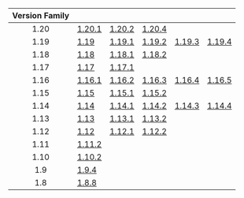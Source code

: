 | Version Family | | | | | |
|:---:|---|---|---|---|---|
| 1.20 | [1.20.1](https://github.com/BaldGang/spigot-build/releases/download/20240322/spigot-1.20.1.jar) | [1.20.2](https://github.com/BaldGang/spigot-build/releases/download/20240322/spigot-1.20.2.jar) | [1.20.4](https://github.com/BaldGang/spigot-build/releases/download/20240322/spigot-1.20.4.jar) | | |
| 1.19 | [1.19](https://github.com/BaldGang/spigot-build/releases/download/20240322/spigot-1.19.jar) | [1.19.1](https://github.com/BaldGang/spigot-build/releases/download/20240322/spigot-1.19.1.jar) | [1.19.2](https://github.com/BaldGang/spigot-build/releases/download/20240322/spigot-1.19.2.jar) | [1.19.3](https://github.com/BaldGang/spigot-build/releases/download/20240322/spigot-1.19.3.jar) | [1.19.4](https://github.com/BaldGang/spigot-build/releases/download/20240322/spigot-1.19.4.jar) |
| 1.18 | [1.18](https://github.com/BaldGang/spigot-build/releases/download/20240322/spigot-1.18.jar) | [1.18.1](https://github.com/BaldGang/spigot-build/releases/download/20240322/spigot-1.18.1.jar) | [1.18.2](https://github.com/BaldGang/spigot-build/releases/download/20240322/spigot-1.18.2.jar) | | |
| 1.17 | [1.17](https://github.com/BaldGang/spigot-build/releases/download/20240322/spigot-1.17.jar) | [1.17.1](https://github.com/BaldGang/spigot-build/releases/download/20240322/spigot-1.17.1.jar) | | | |
| 1.16 | [1.16.1](https://github.com/BaldGang/spigot-build/releases/download/20240322/spigot-1.16.1.jar) | [1.16.2](https://github.com/BaldGang/spigot-build/releases/download/20240322/spigot-1.16.2.jar) | [1.16.3](https://github.com/BaldGang/spigot-build/releases/download/20240322/spigot-1.16.3.jar) | [1.16.4](https://github.com/BaldGang/spigot-build/releases/download/20240322/spigot-1.16.4.jar) | [1.16.5](https://github.com/BaldGang/spigot-build/releases/download/20240322/spigot-1.16.5.jar) |
| 1.15 | [1.15](https://github.com/BaldGang/spigot-build/releases/download/20240322/spigot-1.15.jar) | [1.15.1](https://github.com/BaldGang/spigot-build/releases/download/20240322/spigot-1.15.1.jar) | [1.15.2](https://github.com/BaldGang/spigot-build/releases/download/20240322/spigot-1.15.2.jar) | | |
| 1.14 | [1.14](https://github.com/BaldGang/spigot-build/releases/download/20240322/spigot-1.14.jar) | [1.14.1](https://github.com/BaldGang/spigot-build/releases/download/20240322/spigot-1.14.1.jar) | [1.14.2](https://github.com/BaldGang/spigot-build/releases/download/20240322/spigot-1.14.2.jar) | [1.14.3](https://github.com/BaldGang/spigot-build/releases/download/20240322/spigot-1.14.3.jar) | [1.14.4](https://github.com/BaldGang/spigot-build/releases/download/20240322/spigot-1.14.4.jar) |
| 1.13 | [1.13](https://github.com/BaldGang/spigot-build/releases/download/20240322/spigot-1.13.jar) | [1.13.1](https://github.com/BaldGang/spigot-build/releases/download/20240322/spigot-1.13.1.jar) | [1.13.2](https://github.com/BaldGang/spigot-build/releases/download/20240322/spigot-1.13.2.jar) | | |
| 1.12 | [1.12](https://github.com/BaldGang/spigot-build/releases/download/20240322/spigot-1.12.jar) | [1.12.1](https://github.com/BaldGang/spigot-build/releases/download/20240322/spigot-1.12.1.jar) | [1.12.2](https://github.com/BaldGang/spigot-build/releases/download/20240322/spigot-1.12.2.jar) | | |
| 1.11 | [1.11.2](https://github.com/BaldGang/spigot-build/releases/download/20240322/spigot-1.11.2.jar) | | | | |
| 1.10 | [1.10.2](https://github.com/BaldGang/spigot-build/releases/download/20240322/spigot-1.10.2.jar) | | | | |
| 1.9 | [1.9.4](https://github.com/BaldGang/spigot-build/releases/download/20240322/spigot-1.9.4.jar) | | | | |
| 1.8 | [1.8.8](https://github.com/BaldGang/spigot-build/releases/download/20240322/spigot-1.8.8.jar) | | | | |
